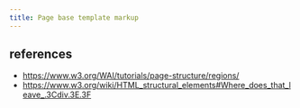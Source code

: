 ```yaml
---
title: Page base template markup
---
```


## references 

* https://www.w3.org/WAI/tutorials/page-structure/regions/
* https://www.w3.org/wiki/HTML_structural_elements#Where_does_that_leave_.3Cdiv.3E.3F
